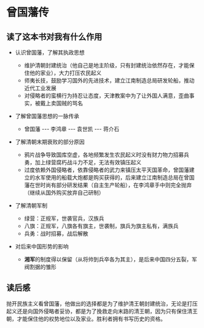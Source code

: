 # 曾国藩传

## 读了这本书对我有什么作用

- 认识曾国藩，了解其执政思想
	- 维护清朝封建统治（他自己是地主阶级，只有封建统治依然存在，才能保住他的家业），大力打压农民起义
	- 师夷长技，鼓励学习国外的先进技术，建立江南制造总局研发轮船，推动近代工业发展
	- 对侵略者的蛮横行为持忍让态度，天津教案中为了让外国人满意，歪曲事实，被戴上卖国贼的骂名
- 了解曾国藩思想的一脉传承
  - 曾国藩 --- 李鸿章 --- 袁世凯 --- 蒋介石
- 了解清朝末期衰败的部分原因
	- 鸦片战争导致国库空虚，各地频繁发生农民起义时没有财力物力招募兵勇，加上绿营腐朽战斗力不足，无法有效镇压起义
	- 过度依赖外国侵略者，依靠侵略者的武力来镇压太平天国革命，曾国藩建立的水军使用的船载大炮都是购买获得的，后来建立江南制造总局在曾国藩在世时尚有部分研发结果（自主生产轮船），在李鸿章手中则完全抛弃（继续从国外购买放弃自己研制）
- 了解清朝军制
	- 绿营：正规军，世袭官兵，汉族兵
	- 八旗：正规军，八旗各有旗主，世袭制，旗兵为旗主私有，满族兵
	- 兵勇：战时招募，战后解散

- 对后来中国形势的影响
  - **湘军**的制度得以保留（从将帅到兵卒各为其主），是后来中国四分五裂，军阀割据的雏形

## 读后感

抛开民族主义看曾国藩，他做出的选择都是为了维护清王朝封建统治，无论是打压起义还是向国外侵略者妥协，都是为了挽救走向末路的清王朝，因为只有保住清王朝，才能保住他的权势地位以及家业。胜利者拥有书写历史的资格。